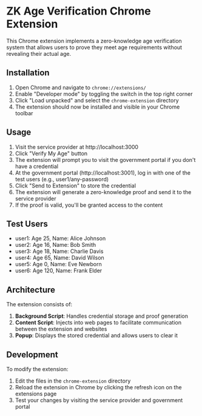 # ZK Age Verification Chrome Extension

This Chrome extension implements a zero-knowledge age verification system that allows users to prove they meet age requirements without revealing their actual age.

## Installation

1. Open Chrome and navigate to `chrome://extensions/`
2. Enable "Developer mode" by toggling the switch in the top right corner
3. Click "Load unpacked" and select the `chrome-extension` directory
4. The extension should now be installed and visible in your Chrome toolbar

## Usage

1. Visit the service provider at http://localhost:3000
2. Click "Verify My Age" button
3. The extension will prompt you to visit the government portal if you don't have a credential
4. At the government portal (http://localhost:3001), log in with one of the test users (e.g., user1/any-password)
5. Click "Send to Extension" to store the credential
6. The extension will generate a zero-knowledge proof and send it to the service provider
7. If the proof is valid, you'll be granted access to the content

## Test Users

- user1: Age 25, Name: Alice Johnson
- user2: Age 16, Name: Bob Smith
- user3: Age 18, Name: Charlie Davis
- user4: Age 65, Name: David Wilson
- user5: Age 0, Name: Eve Newborn
- user6: Age 120, Name: Frank Elder

## Architecture

The extension consists of:

1. **Background Script**: Handles credential storage and proof generation
2. **Content Script**: Injects into web pages to facilitate communication between the extension and websites
3. **Popup**: Displays the stored credential and allows users to clear it

## Development

To modify the extension:

1. Edit the files in the `chrome-extension` directory
2. Reload the extension in Chrome by clicking the refresh icon on the extensions page
3. Test your changes by visiting the service provider and government portal
